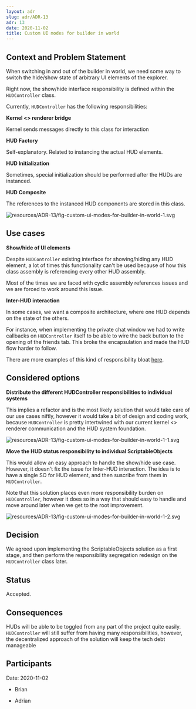 ```yaml
---
layout: adr
slug: adr/ADR-13
adr: 13
date: 2020-11-02
title: Custom UI modes for builder in world
---
```


## Context and Problem Statement

When switching in and out of the builder in world, we need some way to switch the hide/show state of arbitrary UI elements of the explorer.

Right now, the show/hide interface responsibility is defined within the `HUDController` class.

Currently, `HUDController` has the following responsibilities:

**Kernel <> renderer bridge**

Kernel sends messages directly to this class for interaction

**HUD Factory**

Self-explanatory. Related to instancing the actual HUD elements.

**HUD Initialization**

Sometimes, special initialization should be performed after the HUDs are instanced.

**HUD Composite**

The references to the instanced HUD components are stored in this class.

<!--
```dot
digraph G {

	subgraph cluster_0 {
		#style=filled;
		#color=lightgrey;
		node [style=filled shape=rect];
        a0 -&gt; a1 -&gt; a2;
		label = "HUDController";
    }

	start -&gt; a0;

    a0 [label="Bridge"]
    a1 [label="Factory"]
    a2 [label="Composite"]
    a3 [label="HUD Elements" shape=rect]

    edge [dir="back"]
    a2 -&gt; a3

	start [label="Kernel" shape=box3d];
}
```
-->

![resources/ADR-13/fig-custom-ui-modes-for-builder-in-world-1.svg](resources/ADR-13/fig-custom-ui-modes-for-builder-in-world-1.svg)

## Use cases

**Show/hide of UI elements**

Despite `HUDController` existing interface for showing/hiding any HUD element, a lot of times this functionality can't be used because of how this class assembly is referencing every other HUD assembly.

Most of the times we are faced with cyclic assembly references issues and we are forced to work around this issue.

**Inter-HUD interaction**

In some cases, we want a composite architecture, where one HUD depends on the state of the others.

For instance, when implementing the private chat window we had to write callbacks on `HUDController` itself to be able to wire the back button to the opening of the friends tab. This broke the encapsulation and made the HUD flow harder to follow.

There are more examples of this kind of responsibility bloat [here](https://github.com/decentraland/explorer/blob/56a5478e004d8a6e678d75cd4b4132c18d33d8de/unity-client/Assets/Scripts/MainScripts/DCL/Controllers/HUD/HUDController.cs#L457).

## Considered options

**Distribute the different HUDController responsibilities to individual systems**

This implies a refactor and is the most likely solution that would take care of our use cases niftly, however it would take a bit of design and coding work, because `HUDController` is pretty intertwined with our current kernel <> renderer communication and the HUD system foundation.

<!--
```dot
digraph G {


	start -&gt; a0 -&gt; a1 -&gt; a2;

    a0 [label="HUD Bridge" shape=rect]
    a1 [label="HUD Factory" shape=rect]
    a2 [label="HUD Composite" shape=rect]
	start [label="Kernel" shape=box3d];

    edge [dir="back"]

    a2 -&gt; e0
    a2 -&gt; e1
    a2 -&gt; e2
    e0 [label="External #1"]
    e1 [label="External #2"]
    e2 [label="External #3"]
}
```
-->

![resources/ADR-13/fig-custom-ui-modes-for-builder-in-world-1-1.svg](resources/ADR-13/fig-custom-ui-modes-for-builder-in-world-1-1.svg)

**Move the HUD status responsibility to individual ScriptableObjects**

This would allow an easy approach to handle the show/hide use case. However, it doesn't fix the issue for Inter-HUD interaction. The idea is to have a single SO for HUD element, and then suscribe from them in `HUDController`.

Note that this solution places even more responsibility burden on `HUDController`, however it does so in a way that should easy to handle and move around later when we get to the root improvement.

<!--
```dot
digraph G {
    node [shape=rect]

    a0 [label="HudController" ]
    so1 [label="HUD SO #1"]
    so2 [label="HUD SO #2"]
	start [label="Kernel" shape=box3d];

    ext0 [label="External #1"]
    ext1 [label="External #2"]
    ext2 [label="External #3"]

	start -&gt; a0;

    a0 -&gt; so1
    a0 -&gt; so2

    edge [dir="back"]
    so1 -&gt; ext0
    so2 -&gt; ext0

    so2 -&gt; ext1
    so2 -&gt; ext2
}
```
-->

![resources/ADR-13/fig-custom-ui-modes-for-builder-in-world-1-2.svg](resources/ADR-13/fig-custom-ui-modes-for-builder-in-world-1-2.svg)

## Decision

We agreed upon implementing the ScriptableObjects solution as a first stage, and then perform the responsibility segregation redesign on the `HUDController` class later.

## Status

Accepted.

## Consequences

HUDs will be able to be toggled from any part of the project quite easily. `HUDController` will still suffer from having many responsibilities, however, the decentralized approach of the solution will keep the tech debt manageable

## Participants

Date: 2020-11-02

- Brian

- Adrian
